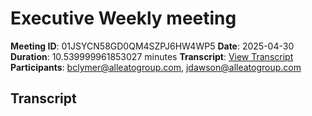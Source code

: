 # Executive Weekly meeting
**Meeting ID**: 01JSYCN58GD0QM4SZPJ6HW4WP5
**Date**: 2025-04-30
**Duration**: 10.539999961853027 minutes
**Transcript**: [View Transcript](https://app.fireflies.ai/view/01JSYCN58GD0QM4SZPJ6HW4WP5)
**Participants**: bclymer@alleatogroup.com, jdawson@alleatogroup.com

## Transcript